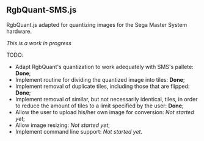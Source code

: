RgbQuant-SMS.js
-----------
RgbQuant.js adapted for quantizing images for the Sega Master System hardware.

*This is a work in progress*

TODO:

- Adapt RgbQuant's quantization to work adequately with SMS's pallete: **Done**;
- Implement routine for dividing the quantized image into tiles: **Done**;
- Implement removal of duplicate tiles, including those that are flipped: **Done**;
- Implement removal of similar, but not necessarily identical, tiles, in order to reduce the amount of tiles to a limit specified by the user: **Done**;
- Allow the user to upload his/her own image for conversion: *Not started yet*;
- Allow image resizing: *Not started yet*;
- Implement command line support: *Not started yet*.
